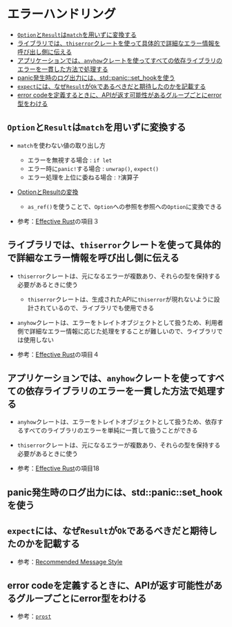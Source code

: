 # エラーハンドリング

- [`Option`と`Result`は`match`を用いずに変換する](#optionとresultはmatchを用いずに変換する)
- [ライブラリでは、`thiserror`クレートを使って具体的で詳細なエラー情報を呼び出し側に伝える](#ライブラリではthiserrorクレートを使って具体的で詳細なエラー情報を呼び出し側に伝える)
- [アプリケーションでは、`anyhow`クレートを使ってすべての依存ライブラリのエラーを一貫した方法で処理する](#アプリケーションではanyhowクレートを使ってすべての依存ライブラリのエラーを一貫した方法で処理する)
- [panic発生時のログ出力には、std::panic::set\_hookを使う](#panic発生時のログ出力にはstdpanicset_hookを使う)
- [`expect`には、なぜ`Result`が`Ok`であるべきだと期待したのかを記載する](#expectにはなぜresultがokであるべきだと期待したのかを記載する)
- [error codeを定義するときに、APIが返す可能性があるグループごとにerror型をわける](#error-codeを定義するときにapiが返す可能性があるグループごとにerror型をわける)

## `Option`と`Result`は`match`を用いずに変換する

- `match`を使わない値の取り出し方
  - エラーを無視する場合 : `if let`
  - エラー時に`panic!`する場合 : `unwrap()`, `expect()`
  - エラー処理を上位に委ねる場合 : `?`演算子

- [OptionとResultの変換](https://docs.google.com/drawings/d/1EOPs0YTONo_FygWbuJGPfikO9Myt5HwtiFUHRuE1JVM/preview)
  - `as_ref()`を使うことで、`Option`への参照を参照への`Option`に変換できる

- 参考：[Effective Rust](https://www.oreilly.co.jp/books/9784814400942/)の項目３

## ライブラリでは、`thiserror`クレートを使って具体的で詳細なエラー情報を呼び出し側に伝える

- `thiserror`クレートは、元になるエラーが複数あり、それらの型を保持する必要があるときに使う
  - `thiserror`クレートは、生成されたAPIに`thiserror`が現れないように設計されているので、ライブラリでも使用できる
- `anyhow`クレートは、エラーをトレイトオブジェクトとして扱うため、利用者側で詳細なエラー情報に応じた処理をすることが難しいので、ライブラリでは使用しない

- 参考：[Effective Rust](https://www.oreilly.co.jp/books/9784814400942/)の項目４

## アプリケーションでは、`anyhow`クレートを使ってすべての依存ライブラリのエラーを一貫した方法で処理する

- `anyhow`クレートは、エラーをトレイトオブジェクトとして扱うため、依存するすべてのライブラリのエラーを単純に一貫して扱うことができる
- `thiserror`クレートは、元になるエラーが複数あり、それらの型を保持する必要があるときに使う

- 参考：[Effective Rust](https://www.oreilly.co.jp/books/9784814400942/)の項目18

## panic発生時のログ出力には、std::panic::set_hookを使う

## `expect`には、なぜ`Result`が`Ok`であるべきだと期待したのかを記載する

- 参考：[Recommended Message Style](https://doc.rust-lang.org/std/result/enum.Result.html#recommended-message-style)

## error codeを定義するときに、APIが返す可能性があるグループごとにerror型をわける

- 参考：[`prost`](https://github.com/tokio-rs/prost)
